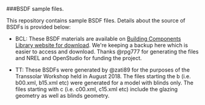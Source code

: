 ###BSDF sample files.   

This repository contains sample BSDF files. Details about the source of BSDFs is provided below:  
+ BCL: These BSDF materials are available on [Building Components Library website for download](https://bcl.nrel.gov/search/site/BSDF).
We're keeping a backup here which is easier to access and download. Thanks @rpg777 for generating the files and NREL and OpenStudio for funding the project.

+ TT: These BSDFs were generated by @zati89 for the purposes of the Transsolar Workshop held in August 2018. The files 
starting the b (i.e. b00.xml, b15.xml etc) were generated for a model with blinds only. The files starting with c (i.e.
c00.xml, c15.xml etc) include the glazing geometry as well as blinds geometry. 
